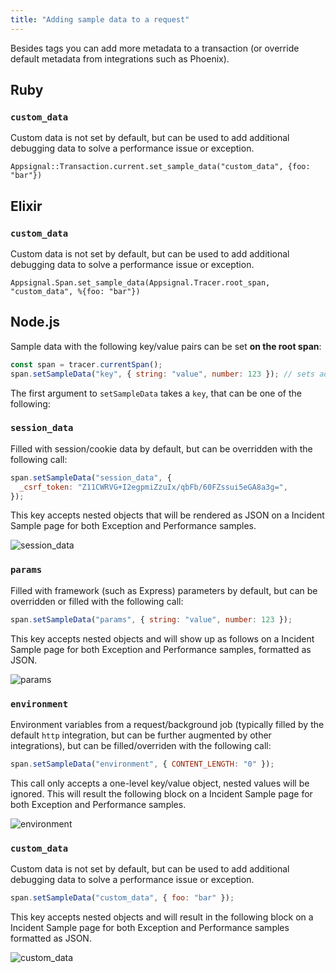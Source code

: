 ```yaml
---
title: "Adding sample data to a request"
---
```


Besides tags you can add more metadata to a transaction (or override default metadata from integrations such as Phoenix).

## Ruby

### `custom_data`
Custom data is not set by default, but can be used to add additional debugging data to solve a performance issue or exception.

```
Appsignal::Transaction.current.set_sample_data("custom_data", {foo: "bar"})
```

## Elixir

### `custom_data`
Custom data is not set by default, but can be used to add additional debugging data to solve a performance issue or exception.

```
Appsignal.Span.set_sample_data(Appsignal.Tracer.root_span, "custom_data", %{foo: "bar"})

```

## Node.js

Sample data with the following key/value pairs can be set **on the root span**:

```js
const span = tracer.currentSpan();
span.setSampleData("key", { string: "value", number: 123 }); // sets additional sample data
```

The first argument to `setSampleData` takes a `key`, that can be one of the following:

### `session_data`

Filled with session/cookie data by default, but can be overridden with the following call:

```js
span.setSampleData("session_data", {
  _csrf_token: "Z11CWRVG+I2egpmiZzuIx/qbFb/60FZssui5eGA8a3g=",
});
```

This key accepts nested objects that will be rendered as JSON on a Incident Sample page for both Exception and Performance samples.

![session_data](/assets/images/screenshots/sample_data/session_data.png)

### `params`

Filled with framework (such as Express) parameters by default, but can be overridden or filled with the following call:

```js
span.setSampleData("params", { string: "value", number: 123 });
```

This key accepts nested objects and will show up as follows on a Incident Sample page for both Exception and Performance samples, formatted as JSON.

![params](/assets/images/screenshots/sample_data/params.png)

### `environment`

Environment variables from a request/background job (typically filled by the default `http` integration, but can be further augmented by other integrations), but can be filled/overriden with the following call:

```js
span.setSampleData("environment", { CONTENT_LENGTH: "0" });
```

This call only accepts a one-level key/value object, nested values will be ignored.
This will result the following block on a Incident Sample page for both Exception and Performance samples.

![environment](/assets/images/screenshots/sample_data/environment.png)

### `custom_data`

Custom data is not set by default, but can be used to add additional debugging data to solve a performance issue or exception.

```js
span.setSampleData("custom_data", { foo: "bar" });
```

This key accepts nested objects and will result in the following block on a Incident Sample page for both Exception and Performance samples formatted as JSON.

![custom_data](/assets/images/screenshots/sample_data/custom_data.png)
